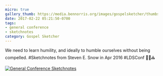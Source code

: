```yaml
---
micro: true
gallery_thumb: https://media.bennorris.org/images/gospelsketcher/thumbs/apr-16-1-snow.jpg
date: 2017-02-22 05:21:50-0700
tags:
- general conference
- sketchnotes
category: Gospel Sketcher
---
```


We need to learn humility, and ideally to humble ourselves without being compelled. #Sketchnotes from Steven E. Snow in Apr 2016 #LDSConf ✍🏼⛪️

[![General Conference Sketchnotes](https://media.bennorris.org/images/gospelsketcher/general-conference/apr-2016/apr-16-1-snow.jpg)](https://media.bennorris.org/images/gospelsketcher/general-conference/apr-2016/apr-16-1-snow.jpg)
